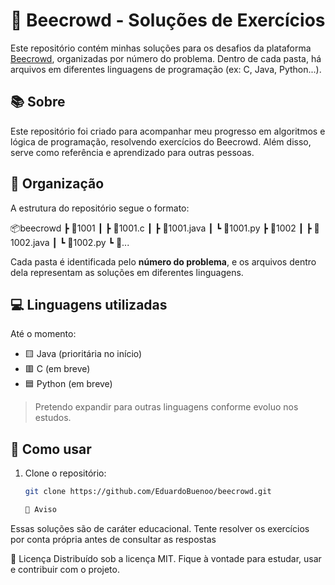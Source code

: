 # 🐝 Beecrowd - Soluções de Exercícios

Este repositório contém minhas soluções para os desafios da plataforma [Beecrowd](https://www.beecrowd.com.br/), organizadas por número do problema. Dentro de cada pasta, há arquivos em diferentes linguagens de programação (ex: C, Java, Python...).

## 📚 Sobre

Este repositório foi criado para acompanhar meu progresso em algoritmos e lógica de programação, resolvendo exercícios do Beecrowd. Além disso, serve como referência e aprendizado para outras pessoas.

## 🧩 Organização

A estrutura do repositório segue o formato:

📦beecrowd
┣ 📂1001
┃ ┣ 📜1001.c
┃ ┣ 📜1001.java
┃ ┗ 📜1001.py
┣ 📂1002
┃ ┣ 📜1002.java
┃ ┗ 📜1002.py
┗ 📂...


Cada pasta é identificada pelo **número do problema**, e os arquivos dentro dela representam as soluções em diferentes linguagens.

## 💻 Linguagens utilizadas

Até o momento:

- 🟨 Java (prioritária no início)
- 🟥 C (em breve)
- 🟦 Python (em breve)

> Pretendo expandir para outras linguagens conforme evoluo nos estudos.

## 🚀 Como usar

1. Clone o repositório:
   ```bash
   git clone https://github.com/EduardoBuenoo/beecrowd.git

   📌 Aviso
Essas soluções são de caráter educacional. Tente resolver os exercícios por conta própria antes de consultar as respostas

📖 Licença
Distribuído sob a licença MIT. Fique à vontade para estudar, usar e contribuir com o projeto.
